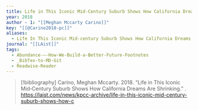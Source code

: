 ```yaml
---
title: Life in This Iconic Mid‑Century Suburb Shows How California Dreams Are Shrinking
year: 2018
author - 1: "[[Meghan Mccarty Carino]]"
key: "[[@Carino2018-pc]]"
aliases:
  - Life In This Iconic Mid‑century Suburb Shows How California Dreams Are Shrinking
journal: "[[LAist]]"
tags:
  - Abundance-–-How-We-Build-a-Better-Future-Footnotes
  - _BibTex-to-MD-Git
  - Readwise-Reader
---
```


> [!bibliography]
> Carino, Meghan Mccarty. 2018. “Life in This Iconic Mid‑Century Suburb Shows How California Dreams Are Shrinking.” . https://laist.com/news/kpcc-archive/life-in-this-iconic-mid-century-suburb-shows-how-c